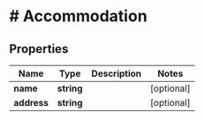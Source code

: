 # # Accommodation

## Properties

Name | Type | Description | Notes
------------ | ------------- | ------------- | -------------
**name** | **string** |  | [optional] 
**address** | **string** |  | [optional] 



